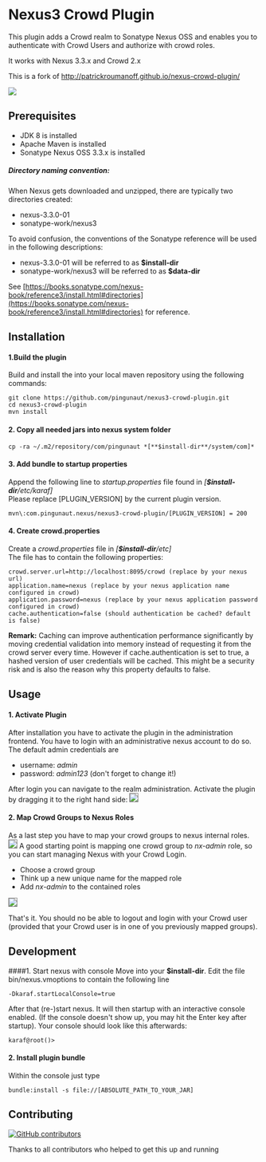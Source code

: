 # Nexus3 Crowd Plugin
This plugin adds a Crowd realm to Sonatype Nexus OSS and enables you to authenticate with Crowd Users and authorize with crowd roles.

It works with Nexus 3.3.x and Crowd 2.x

This is a fork of http://patrickroumanoff.github.io/nexus-crowd-plugin/

<a href='https://ci.pingunaut.com/job/pingunaut/job/nexus3-crowd-plugin/job/master/'><img src='https://ci.pingunaut.com/buildStatus/icon?job=pingunaut/nexus3-crowd-plugin/master'></a>

## Prerequisites
* JDK 8 is installed
* Apache Maven is installed
* Sonatype Nexus OSS 3.3.x is installed 

##### Directory naming convention:
When Nexus gets downloaded and unzipped, there are typically two directories created:
* nexus-3.3.0-01
* sonatype-work/nexus3

To avoid confusion, the conventions of the Sonatype reference will be used in the following descriptions:
* nexus-3.3.0-01 will be referred to as **$install-dir**
* sonatype-work/nexus3 will be referred to as **$data-dir**

See [https://books.sonatype.com/nexus-book/reference3/install.html#directories](https://books.sonatype.com/nexus-book/reference3/install.html#directories) for reference.



## Installation

#### 1.Build the plugin
Build and install the into your local maven repository using the following commands:
```
git clone https://github.com/pingunaut/nexus3-crowd-plugin.git
cd nexus3-crowd-plugin
mvn install
```

#### 2. Copy all needed jars into nexus system folder
```
cp -ra ~/.m2/repository/com/pingunaut *[**$install-dir**/system/com]*
```

#### 3. Add bundle to startup properties
Append the following line to *startup.properties* file found in *[**$install-dir**/etc/karaf]*<br />
Please replace [PLUGIN_VERSION] by the current plugin version.
```
mvn\:com.pingunaut.nexus/nexus3-crowd-plugin/[PLUGIN_VERSION] = 200
```

#### 4. Create crowd.properties
Create a *crowd.properties* file in *[**$install-dir**/etc]*<br/>
The file has to contain the following properties:
```
crowd.server.url=http://localhost:8095/crowd (replace by your nexus url)
application.name=nexus (replace by your nexus application name configured in crowd)
application.password=nexus (replace by your nexus application password configured in crowd)
cache.authentication=false (should authentication be cached? default is false)
```

**Remark:** Caching can improve authentication performance significantly 
by moving credential validation into memory instead of requesting it from 
the crowd server every time.
However if cache.authentication is set to true, 
a hashed version of user credentials will be cached. 
This might be a security risk and is also the reason why this property defaults to false.
  
## Usage
#### 1. Activate Plugin
After installation you have to activate the plugin in the administration frontend.
You have to login with an administrative nexus account to do so. The default admin credentials are
* username: *admin*
* password: *admin123* (don't forget to change it!)

After login you can navigate to the realm administration.
Activate the plugin by dragging it to the right hand side:
<img style="border: 1px solid grey;" src='https://pseudorandombullshitgenerator.com/img/nexus_crowd.png'>
#### 2. Map Crowd Groups to Nexus Roles
As a last step you have to map your crowd groups to nexus internal roles.
<img style="border: 1px solid grey;" src='https://pseudorandombullshitgenerator.com/img/nexus-5.png'>
A good starting point is mapping one crowd group to *nx-admin* role, so you can start managing Nexus with your Crowd Login.
* Choose a crowd group
* Think up a new unique name for the mapped role
* Add *nx-admin* to the contained roles
<img style="border: 1px solid grey;" src='https://pseudorandombullshitgenerator.com/img/nexus-6.png'>

That's it. You should no be able to logout and login with your Crowd user (provided that your Crowd user is in one of you previously mapped groups).

## Development
####1. Start nexus with console
Move into your **$install-dir**. Edit the file bin/nexus.vmoptions to contain the following line
```
-Dkaraf.startLocalConsole=true
```
After that (re-)start nexus. It will then startup with an interactive console enabled. (If the console doesn't show up, you may hit the Enter key after startup).
Your console should look like this afterwards:
```
karaf@root()> 
```
  
#### 2. Install plugin bundle
  Within the console just type
  ```
  bundle:install -s file://[ABSOLUTE_PATH_TO_YOUR_JAR]
  ```

## Contributing
[![GitHub contributors](https://img.shields.io/github/contributors/pingunaut/nexus3-crowd-plugin.svg)](https://github.com/pingunaut/nexus3-crowd-plugin/graphs/contributors)

Thanks to all contributors who helped to get this up and running
